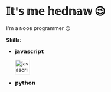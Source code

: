 # 𝕀𝕥'𝕤 𝕞𝕖 𝕙𝕖𝕕𝕟𝕒𝕨 😉
I'm a ɴᴏᴏʙ programmer 😒

**Skills**:
  * 𝗷𝗮𝘃𝗮𝘀𝗰𝗿𝗶𝗽𝘁 <p align="left"> <a href="https://developer.mozilla.org/en-US/docs/Web/JavaScript" target="_blank"> <img src="https://devicons.github.io/devicon/devicon.git/icons/javascript/javascript-original.svg" alt="javascript" width="40" height="40"/> </a>
  * 𝗽𝘆𝘁𝗵𝗼𝗻
